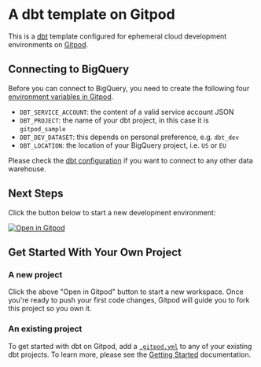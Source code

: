 # A dbt template on Gitpod

This is a [dbt](https://www.getdbt.com/) template configured for ephemeral cloud development environments on [Gitpod](https://www.gitpod.io/).

## Connecting to BigQuery

Before you can connect to BigQuery, you need to create the following four [environment variables in Gitpod](https://gitpod.io/user/variables).

- `DBT_SERVICE_ACCOUNT`: the content of a valid service account JSON
- `DBT_PROJECT`: the name of your dbt project, in this case it is `gitpod_sample`
- `DBT_DEV_DATASET`: this depends on personal preference, e.g. `dbt_dev`
- `DBT_LOCATION`: the location of your BigQuery project, i.e. `US` or `EU`

Please check the [dbt configuration](https://docs.getdbt.com/reference/profiles.yml) if you want to connect to any other data warehouse.

## Next Steps

Click the button below to start a new development environment:

[![Open in Gitpod](https://gitpod.io/button/open-in-gitpod.svg)](https://gitpod.io/#https://github.com/gitpod-io/template-dbt-bigquery)

## Get Started With Your Own Project

### A new project

Click the above "Open in Gitpod" button to start a new workspace. Once you're ready to push your first code changes, Gitpod will guide you to fork this project so you own it.

### An existing project

To get started with dbt on Gitpod, add a [`.gitpod.yml`](./.gitpod.yml) to any of your existing dbt projects. To learn more, please see the [Getting Started](https://www.gitpod.io/docs/getting-started) documentation.
